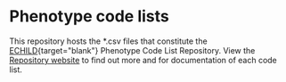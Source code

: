 # Phenotype code lists

This repository hosts the *.csv files that constitute the [ECHILD](https://www.echild.ac.uk/){target="blank"} Phenotype Code List Repository. View the [Repository website](https://code.echild.ac.uk/) to find out more and for documentation of each code list.
